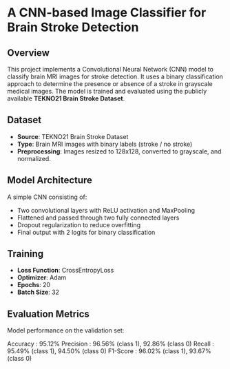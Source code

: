 # A CNN-based Image Classifier for Brain Stroke Detection

## Overview
This project implements a Convolutional Neural Network (CNN) model to classify brain MRI images for stroke detection. It uses a binary classification approach to determine the presence or absence of a stroke in grayscale medical images. The model is trained and evaluated using the publicly available **TEKNO21 Brain Stroke Dataset**.

## Dataset
- **Source**: TEKNO21 Brain Stroke Dataset
- **Type**: Brain MRI images with binary labels (stroke / no stroke)
- **Preprocessing**: Images resized to 128x128, converted to grayscale, and normalized.

## Model Architecture
A simple CNN consisting of:
- Two convolutional layers with ReLU activation and MaxPooling
- Flattened and passed through two fully connected layers
- Dropout regularization to reduce overfitting
- Final output with 2 logits for binary classification

## Training
- **Loss Function**: CrossEntropyLoss
- **Optimizer**: Adam
- **Epochs**: 20
- **Batch Size**: 32

## Evaluation Metrics
Model performance on the validation set:

Accuracy : 95.12%
Precision : 96.56% (class 1), 92.86% (class 0)
Recall : 95.49% (class 1), 94.50% (class 0)
F1-Score : 96.02% (class 1), 93.67% (class 0)
